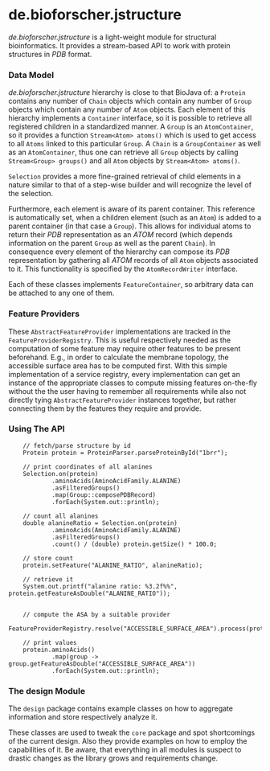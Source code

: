 # de.bioforscher.jstructure

*de.bioforscher.jstructure* is a light-weight module for structural bioinformatics. It provides
a stream-based API to work with protein structures in *PDB* format.

### Data Model
*de.bioforscher.jstructure* hierarchy is close to that BioJava of: a `Protein` contains any
 number of `Chain` objects which contain any number of `Group` objects which
 contain any number of `Atom` objects. Each element of this hierarchy implements
 a `Container` interface, so it is possible to retrieve all registered children
 in a standardized manner. A `Group` is an `AtomContainer`, so it provides
 a function `Stream<Atom> atoms()` which is used to get access to all `Atoms`
 linked to this particular `Group`. A `Chain` is a `GroupContainer` as well
 as an `AtomContainer`, thus one can retrieve all `Group` objects by calling
 `Stream<Group> groups()` and all `Atom` objects by `Stream<Atom> atoms()`.
  
 `Selection` provides a more fine-grained retrieval of child elements in a nature similar to
 that of a step-wise builder and will recognize the level of the selection.
 
 Furthermore, each element is aware of its parent container. This reference is
 automatically set, when a children element (such as an `Atom`) is added to a
 parent container (in that case a `Group`). This allows for individual atoms
 to return their *PDB* representation as an *ATOM* record (which depends
 information on the parent `Group` as well as the parent `Chain`). In
 consequence every element of the hierarchy can compose its *PDB* representation
 by gathering all *ATOM* records of all `Atom` objects associated to it. This
 functionality is specified by the `AtomRecordWriter` interface.
 
 Each of these classes implements `FeatureContainer`, so arbitrary data can be
 attached to any one of them.

### Feature Providers

These `AbstractFeatureProvider` implementations are tracked in the `FeatureProviderRegistry`.
This is useful respectively needed as the computation of some feature may require other
features to be present beforehand. E.g., in order to calculate the membrane topology, the 
accessible surface area has to be computed first. With this simple implementation of a 
service registry, every implementation can get an instance of the appropriate classes to
compute missing features on-the-fly without the the user having to remember all requirements
while also not directly tying `AbstractFeatureProvider` instances together, but rather connecting
them by the features they require and provide.

### Using The API
        // fetch/parse structure by id
        Protein protein = ProteinParser.parseProteinById("1brr");
        
        // print coordinates of all alanines
        Selection.on(protein)
                .aminoAcids(AminoAcidFamily.ALANINE)
                .asFilteredGroups()
                .map(Group::composePDBRecord)
                .forEach(System.out::println);
        
        // count all alanines
        double alanineRatio = Selection.on(protein)
                .aminoAcids(AminoAcidFamily.ALANINE)
                .asFilteredGroups()
                .count() / (double) protein.getSize() * 100.0;
        
        // store count
        protein.setFeature("ALANINE_RATIO", alanineRatio);
        
        // retrieve it
        System.out.printf("alanine ratio: %3.2f%%", protein.getFeatureAsDouble("ALANINE_RATIO"));
        
        
        // compute the ASA by a suitable provider
        FeatureProviderRegistry.resolve("ACCESSIBLE_SURFACE_AREA").process(protein);
        
        // print values
        protein.aminoAcids()
                .map(group -> group.getFeatureAsDouble("ACCESSIBLE_SURFACE_AREA"))
                .forEach(System.out::println);

### The design Module

The `design` package contains example classes on how to aggregate information and 
store respectively analyze it.

These classes are used to tweak the `core` package and spot shortcomings of the
current design. Also they provide examples on how to employ the capabilities of it.
Be aware, that everything in all modules is suspect to drastic changes as the library
grows and requirements change.